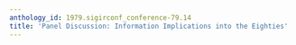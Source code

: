 ```yaml
---
anthology_id: 1979.sigirconf_conference-79.14
title: 'Panel Discussion: Information Implications into the Eighties'
---
```

